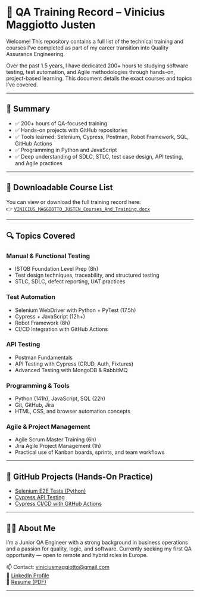 # 📘 QA Training Record – Vinicius Maggiotto Justen

Welcome! This repository contains a full list of the technical training and courses I’ve completed as part of my career transition into Quality Assurance Engineering.

Over the past 1.5 years, I have dedicated 200+ hours to studying software testing, test automation, and Agile methodologies through hands-on, project-based learning. This document details the exact courses and topics I’ve covered.

---

## 🧠 Summary

- ✅ 200+ hours of QA-focused training  
- ✅ Hands-on projects with GitHub repositories  
- ✅ Tools learned: Selenium, Cypress, Postman, Robot Framework, SQL, GitHub Actions  
- ✅ Programming in Python and JavaScript  
- ✅ Deep understanding of SDLC, STLC, test case design, API testing, and Agile practices

---

## 📄 Downloadable Course List

You can view or download the full training record here:  
👉 [`VINICIUS_MAGGIOTTO_JUSTEN_Courses_And_Training.docx`](./VINICIUS%20MAGGIOTTO%20JUSTEN_Courses_And_Training.docx)

---

## 🔍 Topics Covered

### Manual & Functional Testing
- ISTQB Foundation Level Prep (8h)
- Test design techniques, traceability, and structured testing
- STLC, SDLC, defect reporting, UAT practices

### Test Automation
- Selenium WebDriver with Python + PyTest (17.5h)
- Cypress + JavaScript (12h+)
- Robot Framework (8h)
- CI/CD Integration with GitHub Actions

### API Testing
- Postman Fundamentals
- API Testing with Cypress (CRUD, Auth, Fixtures)
- Advanced Testing with MongoDB & RabbitMQ

### Programming & Tools
- Python (141h), JavaScript, SQL (22h)
- Git, GitHub, Jira
- HTML, CSS, and browser automation concepts

### Agile & Project Management
- Agile Scrum Master Training (6h)
- Jira Agile Project Management (1h)
- Practical use of Kanban boards, sprints, and team workflows

---

## 📂 GitHub Projects (Hands-On Practice)

- [Selenium E2E Tests (Python)](https://github.com/vinimj18/Selenium_e2e)
- [Cypress API Testing](https://github.com/vinimj18/API-Testing-With-Cypress)
- [Cypress CI/CD with GitHub Actions](https://github.com/vinimj18/Cypress_CI-CD_Project)

---

## 🧑‍💻 About Me

I’m a Junior QA Engineer with a strong background in business operations and a passion for quality, logic, and software. Currently seeking my first QA opportunity — open to remote and hybrid roles in Europe.

📫 Contact: viniciusmaggiotto@gmail.com  
🔗 [LinkedIn Profile](https://www.linkedin.com/in/vinicius-maggiotto-justen/)  
🔗 [Resume (PDF)](link-to-resume-if-you-host-it)

---
